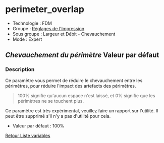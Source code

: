 # perimeter_overlap

* Technologie : FDM
* Groupe : [Réglages de l'Impression](../print_settings/print_settings.md)
* Sous groupe : Largeur et Débit - Chevauchement
* Mode : Expert

## *Chevauchement du périmètre*  Valeur par défaut

### Description

Ce paramètre vous permet de réduire le chevauchement entre les périmètres, pour réduire l'impact des artefacts des périmètres. 

> 100% signifie qu'aucun espace n'est laissé, et 0% signifie que les périmètres ne se touchent plus.

Ce paramètre est très expérimental, veuillez faire un rapport sur l'utilité. Il peut être supprimé s'il n'y a pas d'utilité pour cela.

* Valeur par défaut : 100%

[Retour Liste variables](variable_list.md)